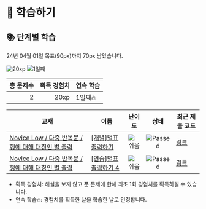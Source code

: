 # 📖 학습하기

## 📚 단계별 학습
24년 04월 01일 목표(90px)까지 70px 남았습니다.

![20xp](https://img.shields.io/badge/EXP-20xp-%235cb85c.svg?for-the-badge)
![1일째](https://img.shields.io/badge/연속학습-1일째-%23E34F26.svg?for-the-badge)

|총 문제수|획득 경험치|연속 학습|
|---:|---:|---|
2|20xp|1일째🔥|

|교재|이름|난이도|상태|최근 제출 코드|
|---|---|:---:|:---:|---|
|[Novice Low / 다중 반복문 / 행에 대해 대칭인 별 출력](https://www.codetree.ai/missions?missionId=4)|[[개념]별표 출력하기](https://www.codetree.ai/missions/4/problems/print-star)|![쉬움][easy]|![Passed][passed]|[링크](https://github.com/get-py/codetree-TILs/blob/main/240401/%EB%B3%84%ED%91%9C%20%EC%B6%9C%EB%A0%A5%ED%95%98%EA%B8%B0/print-star.py)|
|[Novice Low / 다중 반복문 / 행에 대해 대칭인 별 출력](https://www.codetree.ai/missions?missionId=4)|[[연습]별표 출력하기 4](https://www.codetree.ai/missions/4/problems/print-star-4)|![쉬움][easy]|![Passed][passed]|[링크](https://github.com/get-py/codetree-TILs/blob/main/240401/%EB%B3%84%ED%91%9C%20%EC%B6%9C%EB%A0%A5%ED%95%98%EA%B8%B0%204/print-star-4.py)|


* 획득 경험치: 해설을 보지 않고 푼 문제에 한해 최초 1회 경험치를 획득하실 수 있습니다.
* 연속 학습🔥: 경험치를 획득한 날을 학습한 날로 인정합니다.










[b5]: https://img.shields.io/badge/Bronze_5-%235D3E31.svg
[b4]: https://img.shields.io/badge/Bronze_4-%235D3E31.svg
[b3]: https://img.shields.io/badge/Bronze_3-%235D3E31.svg
[b2]: https://img.shields.io/badge/Bronze_2-%235D3E31.svg
[b1]: https://img.shields.io/badge/Bronze_1-%235D3E31.svg
[s5]: https://img.shields.io/badge/Silver_5-%23394960.svg
[s4]: https://img.shields.io/badge/Silver_4-%23394960.svg
[s3]: https://img.shields.io/badge/Silver_3-%23394960.svg
[s2]: https://img.shields.io/badge/Silver_2-%23394960.svg
[s1]: https://img.shields.io/badge/Silver_1-%23394960.svg
[g5]: https://img.shields.io/badge/Gold_5-%23FFC433.svg
[g4]: https://img.shields.io/badge/Gold_4-%23FFC433.svg
[g3]: https://img.shields.io/badge/Gold_3-%23FFC433.svg
[g2]: https://img.shields.io/badge/Gold_2-%23FFC433.svg
[g1]: https://img.shields.io/badge/Gold_1-%23FFC433.svg
[p5]: https://img.shields.io/badge/Platinum_5-%2376DDD8.svg
[p4]: https://img.shields.io/badge/Platinum_4-%2376DDD8.svg
[p3]: https://img.shields.io/badge/Platinum_3-%2376DDD8.svg
[p2]: https://img.shields.io/badge/Platinum_2-%2376DDD8.svg
[p1]: https://img.shields.io/badge/Platinum_1-%2376DDD8.svg
[passed]: https://img.shields.io/badge/Passed-%23009D27.svg
[failed]: https://img.shields.io/badge/Failed-%23D24D57.svg
[easy]: https://img.shields.io/badge/쉬움-%235cb85c.svg?for-the-badge
[medium]: https://img.shields.io/badge/보통-%23FFC433.svg?for-the-badge
[hard]: https://img.shields.io/badge/어려움-%23D24D57.svg?for-the-badge
